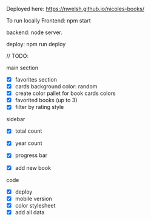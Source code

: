 Deployed here:
https://nwelsh.github.io/nicoles-books/

To run locally
Frontend: npm start

backend: node server.

deploy: npm run deploy

// TODO:

main section
- [x] favorites section
- [x] cards background color: random
- [x] create color pallet for book cards colors
- [x] favorited books (up to 3)
- [x] filter by rating style

sidebar
- [x] total count
- [x] year count 
- [x] progress bar 
- [x] add new book


code
- [x] deploy
- [x] mobile version
- [x] color stylesheet
- [x] add all data
